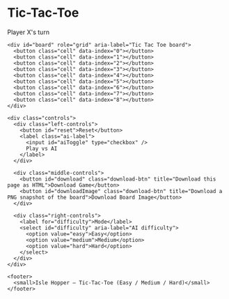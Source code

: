 <!doctype html>
<html lang="en">
<head>
  <meta charset="utf-8" />
  <meta name="viewport" content="width=device-width,initial-scale=1" />
  <title>Isle Hopper — Tic‑Tac‑Toe</title>
  <meta name="description" content="Play Tic‑Tac‑Toe in your browser — Easy, Medium and Hard AI modes (minimax)." />
  <link rel="stylesheet" href="style.css" />
</head>
<body>
  <main>
    <h1>Tic-Tac-Toe</h1>
    <div id="status">Player X's turn</div>

    <div id="board" role="grid" aria-label="Tic Tac Toe board">
      <button class="cell" data-index="0"></button>
      <button class="cell" data-index="1"></button>
      <button class="cell" data-index="2"></button>
      <button class="cell" data-index="3"></button>
      <button class="cell" data-index="4"></button>
      <button class="cell" data-index="5"></button>
      <button class="cell" data-index="6"></button>
      <button class="cell" data-index="7"></button>
      <button class="cell" data-index="8"></button>
    </div>

    <div class="controls">
      <div class="left-controls">
        <button id="reset">Reset</button>
        <label class="ai-label">
          <input id="aiToggle" type="checkbox" />
          Play vs AI
        </label>
      </div>

      <div class="middle-controls">
        <button id="download" class="download-btn" title="Download this page as HTML">Download Game</button>
        <button id="downloadImage" class="download-btn" title="Download a PNG snapshot of the board">Download Board Image</button>
      </div>

      <div class="right-controls">
        <label for="difficulty">Mode</label>
        <select id="difficulty" aria-label="AI difficulty">
          <option value="easy">Easy</option>
          <option value="medium">Medium</option>
          <option value="hard">Hard</option>
        </select>
      </div>
    </div>

    <footer>
      <small>Isle Hopper — Tic‑Tac‑Toe (Easy / Medium / Hard)</small>
    </footer>
  </main>

  <script src="script.js"></script>
</body>
</html>
